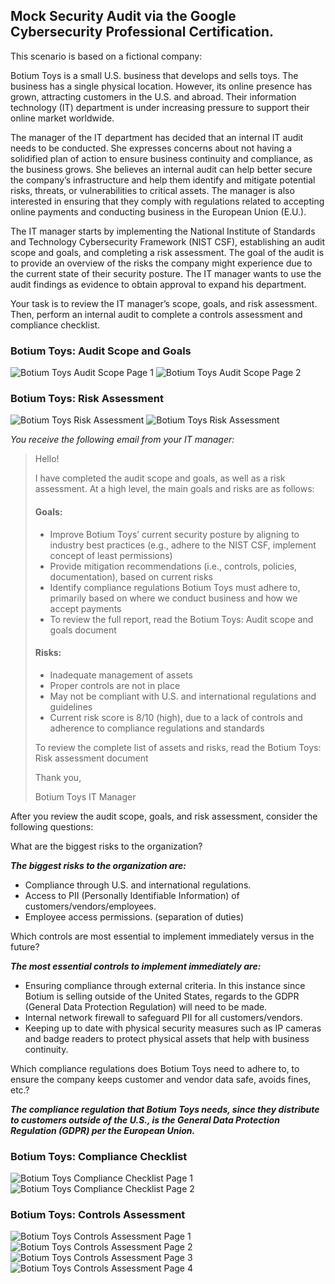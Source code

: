 ## Mock Security Audit via the Google Cybersecurity Professional Certification.

This scenario is based on a fictional company:

Botium Toys is a small U.S. business that develops and sells toys. The business has a single physical location. However, its online presence has grown, attracting customers in the U.S. and abroad. Their information technology (IT) department is under increasing pressure to support their online market worldwide. 

The manager of the IT department has decided that an internal IT audit needs to be conducted. She expresses concerns about not having a solidified plan of action to ensure business continuity and compliance, as the business grows. She believes an internal audit can help better secure the company’s infrastructure and help them identify and mitigate potential risks, threats, or vulnerabilities to critical assets. The manager is also interested in ensuring that they comply with regulations related to accepting online payments and conducting business in the European Union (E.U.).   

The IT manager starts by implementing the National Institute of Standards and Technology Cybersecurity Framework (NIST CSF), establishing an audit scope and goals, and completing a risk assessment. The goal of the audit is to provide an overview of the risks the company might experience due to the current state of their security posture. The IT manager wants to use the audit findings as evidence to obtain approval to expand his department. 

Your task is to review the IT manager’s scope, goals, and risk assessment. Then, perform an internal audit to complete a controls assessment and compliance checklist. 

### Botium Toys: Audit Scope and Goals

![Botium Toys Audit Scope Page 1](mockaudit1.png)
![Botium Toys Audit Scope Page 2](mockaudit2.png)

### Botium Toys: Risk Assessment
![Botium Toys Risk Assessment](mockaudit3.png)
![Botium Toys Risk Assessment](mockaudit4.png)

*You receive the following email from your IT manager:*

> Hello!
> 
> I have completed the audit scope and goals, as well as a risk assessment. At a high level, the main goals and risks are as follows:
> #### Goals:
> - Improve Botium Toys’ current security posture by aligning to industry best practices (e.g., adhere to the NIST CSF, implement concept of least permissions)
> - Provide mitigation recommendations (i.e., controls, policies, documentation), based on current risks
> - Identify compliance regulations Botium Toys must adhere to, primarily based on where we conduct business and how we accept payments
> - To review the full report, read the Botium Toys: Audit scope and goals document
>
> #### Risks:
> - Inadequate management of assets
> - Proper controls are not in place
> - May not be compliant with U.S. and international regulations and guidelines
> - Current risk score is 8/10 (high), due to a lack of controls and adherence to compliance regulations and standards
>
> To review the complete list of assets and risks, read the Botium Toys: Risk assessment document
> 
> Thank you,
> 
> Botium Toys IT Manager

After you review the audit scope, goals, and risk assessment, consider the following questions:

  What are the biggest risks to the organization? 
  
  ***The biggest risks to the organization are:***
  - Compliance through U.S. and international regulations.
  - Access to PII (Personally Identifiable Information) of customers/vendors/employees.
  - Employee access permissions. (separation of duties)

  Which controls are most essential to implement immediately versus in the future?

  ***The most essential controls to implement immediately are:***
  - Ensuring compliance through external criteria. In this instance since Botium is selling outside of the United States, regards to the GDPR (General Data Protection Regulation) will need to be made.
  - Internal network firewall to safeguard PII for all customers/vendors.
  - Keeping up to date with physical security measures such as IP cameras and badge readers to protect physical assets that help with business continuity.

  Which compliance regulations does Botium Toys need to adhere to, to ensure the company keeps customer and vendor data safe, avoids fines, etc.?

  ***The compliance regulation that Botium Toys needs, since they distribute to customers outside of the U.S., is the General Data Protection Regulation (GDPR) per the European Union.***

  ### Botium Toys: Compliance Checklist

  ![Botium Toys Compliance Checklist Page 1](mockaudit5.png)
  ![Botium Toys Compliance Checklist Page 2](mockaudit6.png)

  ### Botium Toys: Controls Assessment

  ![Botium Toys Controls Assessment Page 1](mockaudit7.png)
  ![Botium Toys Controls Assessment Page 2](mockaudit8.png)
  ![Botium Toys Controls Assessment Page 3](mockaudit9.png)
  ![Botium Toys Controls Assessment Page 4](mockaudit10.png)


  
